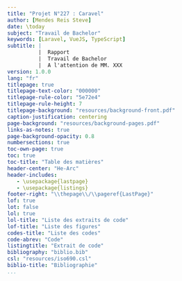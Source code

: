 ```yaml
---
title: "Projet N°227 : Caravel"
author: [Mendes Reis Steve]
date: \today
subject: "Travail de Bachelor"
keywords: [Laravel, VueJS, TypeScript]
subtitle: | 
          |  Rapport
          |  Travail de Bachelor
          |  A l'attention de MM. XXX
version: 1.0.0
lang: "fr"
titlepage: true
titlepage-text-color: "000000"
titlepage-rule-color: "5e72e4"
titlepage-rule-height: 7
titlepage-background: "resources/background-front.pdf"
caption-justification: centering
page-background: "resources/background-pages.pdf"
links-as-notes: true
page-background-opacity: 0.8
numbersections: true
toc-own-page: true
toc: true
toc-title: "Table des matières"
header-center: "He-Arc"
header-includes:
   - \usepackage{lastpage}
   - \usepackage{listings}
footer-right: "\\thepage\\/\\pageref{LastPage}"
lof: true
lot: false
lol: true
lol-title: "Liste des extraits de code"
lof-title: "Liste des figures"
codes-title: "Liste des codes"
code-abrev: "Code"
listingtitle: "Extrait de code"
bibliography: "biblio.bib"
csl: "resources/iso690.csl"
biblio-title: "Bibliographie"
...
```

